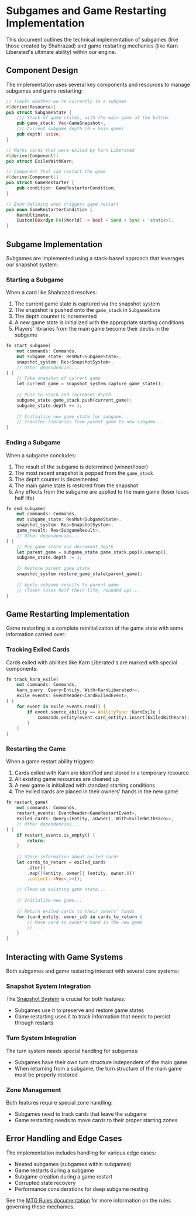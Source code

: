 # Subgames and Game Restarting Implementation

This document outlines the technical implementation of subgames (like those created by Shahrazad) and game restarting mechanics (like Karn Liberated's ultimate ability) within our engine.

## Component Design

The implementation uses several key components and resources to manage subgames and game restarting:

```rust
// Tracks whether we're currently in a subgame
#[derive(Resource)]
pub struct SubgameState {
    /// Stack of game states, with the main game at the bottom
    pub game_stack: Vec<GameSnapshot>,
    /// Current subgame depth (0 = main game)
    pub depth: usize,
}

// Marks cards that were exiled by Karn Liberated
#[derive(Component)]
pub struct ExiledWithKarn;

// Component that can restart the game
#[derive(Component)]
pub struct GameRestarter {
    pub condition: GameRestarterCondition,
}

// Enum defining what triggers game restart
pub enum GameRestarterCondition {
    KarnUltimate,
    Custom(Box<dyn Fn(&World) -> bool + Send + Sync + 'static>),
}
```

## Subgame Implementation

Subgames are implemented using a stack-based approach that leverages our snapshot system:

### Starting a Subgame

When a card like Shahrazad resolves:

1. The current game state is captured via the snapshot system
2. The snapshot is pushed onto the `game_stack` in `SubgameState`
3. The depth counter is incremented
4. A new game state is initialized with the appropriate starting conditions
5. Players' libraries from the main game become their decks in the subgame

```rust
fn start_subgame(
    mut commands: Commands,
    mut subgame_state: ResMut<SubgameState>,
    snapshot_system: Res<SnapshotSystem>,
    // Other dependencies...
) {
    // Take snapshot of current game
    let current_game = snapshot_system.capture_game_state();
    
    // Push to stack and increment depth
    subgame_state.game_stack.push(current_game);
    subgame_state.depth += 1;
    
    // Initialize new game state for subgame...
    // Transfer libraries from parent game to new subgame...
}
```

### Ending a Subgame

When a subgame concludes:

1. The result of the subgame is determined (winner/loser)
2. The most recent snapshot is popped from the `game_stack`
3. The depth counter is decremented
4. The main game state is restored from the snapshot
5. Any effects from the subgame are applied to the main game (loser loses half life)

```rust
fn end_subgame(
    mut commands: Commands,
    mut subgame_state: ResMut<SubgameState>,
    snapshot_system: Res<SnapshotSystem>,
    game_result: Res<SubgameResult>,
    // Other dependencies...
) {
    // Pop game state and decrement depth
    let parent_game = subgame_state.game_stack.pop().unwrap();
    subgame_state.depth -= 1;
    
    // Restore parent game state
    snapshot_system.restore_game_state(parent_game);
    
    // Apply subgame results to parent game
    // (loser loses half their life, rounded up)...
}
```

## Game Restarting Implementation

Game restarting is a complete reinitialization of the game state with some information carried over:

### Tracking Exiled Cards

Cards exiled with abilities like Karn Liberated's are marked with special components:

```rust
fn track_karn_exile(
    mut commands: Commands,
    karn_query: Query<Entity, With<KarnLiberated>>,
    exile_events: EventReader<CardExiledEvent>,
) {
    for event in exile_events.read() {
        if event.source_ability == AbilityType::KarnExile {
            commands.entity(event.card_entity).insert(ExiledWithKarn);
        }
    }
}
```

### Restarting the Game

When a game restart ability triggers:

1. Cards exiled with Karn are identified and stored in a temporary resource
2. All existing game resources are cleaned up
3. A new game is initialized with standard starting conditions
4. The exiled cards are placed in their owners' hands in the new game

```rust
fn restart_game(
    mut commands: Commands,
    restart_events: EventReader<GameRestartEvent>,
    exiled_cards: Query<(Entity, &Owner), With<ExiledWithKarn>>,
    // Other dependencies...
) {
    if restart_events.is_empty() {
        return;
    }
    
    // Store information about exiled cards
    let cards_to_return = exiled_cards
        .iter()
        .map(|(entity, owner)| (entity, owner.0))
        .collect::<Vec<_>>();
    
    // Clean up existing game state...
    
    // Initialize new game...
    
    // Return exiled cards to their owners' hands
    for (card_entity, owner_id) in cards_to_return {
        // Move card to owner's hand in the new game
        // ...
    }
}
```

## Interacting with Game Systems

Both subgames and game restarting interact with several core systems:

### Snapshot System Integration

The [Snapshot System](../../core_systems/snapshot/index.md) is crucial for both features:
- Subgames use it to preserve and restore game states
- Game restarting uses it to track information that needs to persist through restarts

### Turn System Integration

The turn system needs special handling for subgames:
- Subgames have their own turn structure independent of the main game
- When returning from a subgame, the turn structure of the main game must be properly restored

### Zone Management

Both features require special zone handling:
- Subgames need to track cards that leave the subgame
- Game restarting needs to move cards to their proper starting zones

## Error Handling and Edge Cases

The implementation includes handling for various edge cases:

- Nested subgames (subgames within subgames)
- Game restarts during a subgame
- Subgame creation during a game restart
- Corrupted state recovery
- Performance considerations for deep subgame nesting

See the [MTG Rules documentation](../../mtg_rules/subgames.md) for more information on the rules governing these mechanics. 